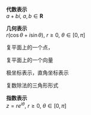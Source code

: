 **代数表示**  
$a+bi,\ a,b\in\mathbf R$  
  
**几何表示**  
$r(\cos\theta+i\sin\theta),\ r\geq0,\ \theta\in[0,\pi]$  
  
复平面上的一个点，  
  
复平面上的一个向量  
  
极坐标表示，直角坐标表示  

复数除法的三角形形式
  
**指数表示**  
$z=re^{i\theta},\ r\geq0,\ \theta\in[0,\pi]$  
